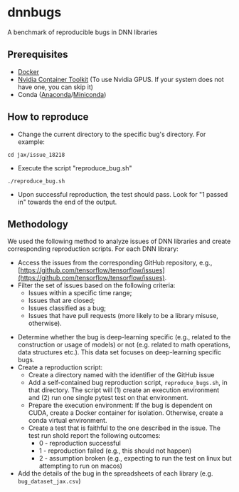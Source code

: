 # dnnbugs
A benchmark of reproducible bugs in DNN libraries

## Prerequisites
- [Docker](https://docs.docker.com/engine/install/)
- [Nvidia Container Toolkit](https://docs.nvidia.com/datacenter/cloud-native/container-toolkit/latest/install-guide.html) (To use Nvidia GPUS. If your system does not have one, you can skip it)
- Conda ([Anaconda](https://docs.anaconda.com/free/anaconda/install/index.html)/[Miniconda](https://docs.anaconda.com/free/miniconda/miniconda-install/))

## How to reproduce

- Change the current directory to the specific bug's directory. For example:

```Shell
cd jax/issue_18218
```

- Execute the script "reproduce_bug.sh"

```Shell
./reproduce_bug.sh
```

- Upon successful reproduction, the test should pass. Look for "1
  passed in" towards the end of the output.

## Methodology

We used the following method to analyze issues of DNN libraries and create corresponding reproduction scripts. For each DNN library:

- Access the issues from the corresponding GitHub repository, e.g., [https://github.com/tensorflow/tensorflow/issues](https://github.com/tensorflow/tensorflow/issues).
- Filter the set of issues based on the following criteria:
	- Issues within a specific time range;
	- Issues that are closed;
	- Issues classified as a bug;
	- Issues that have pull requests (more likely to be a library misuse, otherwise).
<!--- Go to the issues that has a pull request associated with it to avoid bug reports that are merely misuses of the library and instead of a fix, the solution is a workaround (hence no pull requests).
-->
- Determine whether the bug is deep-learning specific (e.g., related to the construction or usage of models) or not (e.g. related to math operations, data structures etc.). This data set focuses on deep-learning specific bugs.
- Create a reproduction script:
	- 	Create a directory named with the identifier of the GitHub issue 
	-  Add a self-contained bug reproduction script, ```reproduce_bugs.sh```, in that directory. The script will (1) create an execution environment and (2) run one single pytest test on that environment.
	- 	Prepare the execution environment: If the bug is dependent on CUDA, create a Docker container for isolation. Otherwise, create a conda virtual environment.
	-  Create a test that is faithful to the one described in the issue. The test run shold report the following outcomes: 
		-  0 - reproduction successful 
		-  1 - reproduction failed (e.g., this should not happen)
		-  2 - assumption broken (e.g., expecting to run the test on linux but attempting to run on macos)<!--	Try to reproduce the bug using a conda enviornment if there is no CUDA dependency. For 
-->
- Add the details of the bug in the spreadsheets of each library (e.g. ```bug_dataset_jax.csv```)
